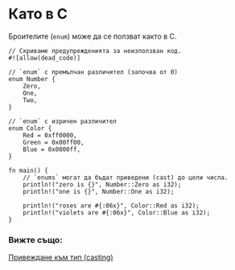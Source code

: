 # Като в C

Броителите (`enum`) може да се ползват както в C.

```rust,editable
// Скриваме предупрежденията за неизползван код.
#![allow(dead_code)]

// `enum` с премълчан различител (започва от 0)
enum Number {
    Zero,
    One,
    Two,
}

// `enum` с изричен различител
enum Color {
    Red = 0xff0000,
    Green = 0x00ff00,
    Blue = 0x0000ff,
}

fn main() {
    // `enums` могат да бъдат приведени (cast) до цели числа.
    println!("zero is {}", Number::Zero as i32);
    println!("one is {}", Number::One as i32);

    println!("roses are #{:06x}", Color::Red as i32);
    println!("violets are #{:06x}", Color::Blue as i32);
}
```

### Вижте също:

[Привеждане към тип (casting)][cast]

[cast]: ../../types/cast.md
